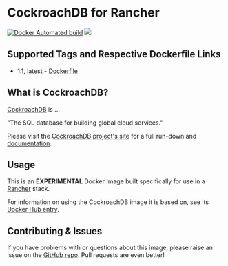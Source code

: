 # CockroachDB for Rancher
[![Docker Automated build](https://img.shields.io/docker/automated/bytepixie/cockroachdb-rancher.svg?maxAge=2592000)](https://github.com/bytepixie/cockroachdb-rancher/tree/master/) [![](https://images.microbadger.com/badges/image/bytepixie/cockroachdb-rancher.svg)](https://microbadger.com/images/bytepixie/cockroachdb-rancher "Get your own image badge on microbadger.com")

## Supported Tags and Respective Dockerfile Links
* 1.1, latest - [Dockerfile](https://github.com/bytepixie/cockroachdb-rancher/blob/master/Dockerfile)

## What is CockroachDB?
[CockroachDB](https://www.cockroachlabs.com) is ...

"The SQL database for building global cloud services."

Please visit the [CockroachDB project's site](https://www.cockroachlabs.com) for a full run-down and [documentation](https://www.cockroachlabs.com/docs/stable/).

## Usage
This is an **EXPERIMENTAL** Docker Image built specifically for use in a [Rancher](http://rancher.com/rancher/) stack.

For information on using the CockroachDB image it is based on, see its [Docker Hub entry](https://hub.docker.com/r/cockroachdb/cockroach/).

## Contributing & Issues
If you have problems with or questions about this image, please raise an issue on the [GitHub repo](https://github.com/bytepixie/cockroachdb-rancher/issues).
Pull requests are even better!
